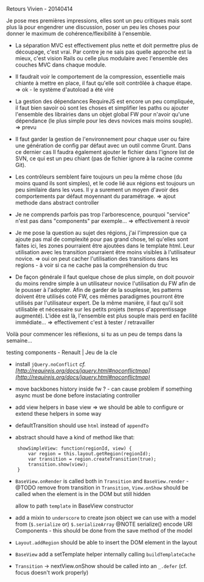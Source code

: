 Retours Vivien - 20140414

Je pose mes premières impressions, elles sont un peu critiques mais sont plus là pour engendrer une discussion, poser un peu les choses pour donner le maximum de cohérence/flexibilité à l'ensemble.

- La séparation MVC est effectivement plus nette et doit permettre plus de découpage, c'est vrai. Par contre je ne sais pas quelle approche est la mieux, c'est vision Rails ou celle plus modulaire avec l'ensemble des couches MVC dans chaque module.

- Il faudrait voir le comportement de la compression, essentielle mais chiante à mettre en place, il faut qu'elle soit contrôlée à chaque étape.
=> ok - le système d'autoload a été viré

- La gestion des dépendances RequireJS est encore un peu compliquée, il faut bien savoir où sont les choses et simplifier les paths ou ajouter l'ensemble des librairies dans un objet global FW pour n'avoir qu'une dépendance (le plus simple pour les devs novices mais moins souple).
=> prevu

- Il faut garder la gestion de l'environnement pour chaque user ou faire une génération de config par défaut avec un outil comme Grunt. Dans ce dernier cas Il faudra également ajouter le fichier dans l'ignore list de SVN, ce qui est un peu chiant (pas de fichier ignore à la racine comme Git).

- Les contrôleurs semblent faire toujours un peu la même chose (du moins quand ils sont simples), et le code lié aux régions est toujours un peu similaire dans les vues. Il y a surement un moyen d'avoir des comportements par défaut moyennant du paramétrage.
=> ajout methode dans abstract controller

- Je ne comprends parfois pas trop l'arborescence, pourquoi "service" n'est pas dans "components" par exemple...
=> effectivement à revoir

- Je me pose la question au sujet des régions, j'ai l'impression que ça ajoute pas mal de complexité pour pas grand chose, tel qu'elles sont faites ici, les zones pourraient être ajoutées dans le template html. Leur utilisation avec les transition pourraient être moins visibles à l'utilisateur novice.
=> oui on peut cacher l'utilisation des transitions dans les regions - à voir si ca ne cache pas la compréhension du truc

- De façon générale il faut quelque chose de plus simple, on doit pouvoir du moins rendre simple à un utilisateur novice l'utilisation du FW afin de le pousser à l'adopter. Afin de garder de la souplesse, les patterns doivent être utilisés coté FW, ces mêmes paradigmes pourront être utilisés par l'utilisateur expert. De la même manière, il faut qu'il soit utilisable et nécessaire sur les petits projets (temps d'apprentissage augmenté). L'idée est là, l'ensemble est plus souple mais perd en facilité immédiate...
=> effectivement c'est à tester / retravailler

Voilà pour commencer les réflexions, si tu as un peu de temps dans la semaine...


testing components - Renault | Jeu de la cle
-   install `jQuery.noConflict` _cf. [http://requirejs.org/docs/jquery.html#noconflictmap](http://requirejs.org/docs/jquery.html#noconflictmap)_
-   move backbones history inside fw ? - can cause problem if something async must be done before instaciating controller
-   add view helpers in base view => we should be able to configure or extend these helpers in some way
-   defaultTransition should use `html` instead of `appendTo`

-   abstract should have a kind of method like that:
```
    showSimpleView: function(regionId, view) {
        var region = this.layout.getRegion(regionId);
        var transition = region.createTransition(true);
        transition.show(view);
    }
```

-   `BaseView.onRender` is called both in `Transition` and `BaseView.render` - @TODO remove from transition
    in `Transition`, `View.onShow` should be called when the element is in the DOM but still hidden

    allow to path `template` in BaseView constructor

-   add a mixin to `underscore` to create json object we can use with a model from (`$.serialize` or) `$.serializeArray`
    @NOTE serialize() encode URI Components - this should be done from the save method of the model

-   `Layout.addRegion` should be able to insert the DOM element in the layout

-   `BaseView` add a setTemplate helper internally calling `buildTemplateCache`

-   `Transition` -> nextView.onShow should be called into an `_.defer` (cf. focus doesn't work properly)
